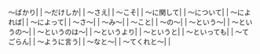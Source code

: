 ～ばかり|  |
～だけしか|  |
～さえ|  |
～こそ|  |
～に関して|  |
～について|  |
～によれば|  |
～によって|  |
～さ～|  |
～み～|  |
～こと|  |
～の～|  |
～という～|  |
～というの～|  |
～というのは～|  |
～というより|  |
～というと|  |
～といっても|  |
～てごらん|  |
～ように言う|  |
～なと～|  |
～てくれと～|  |
